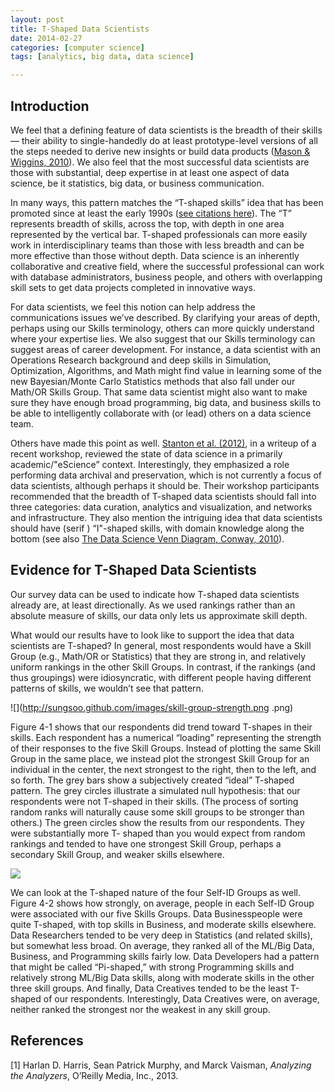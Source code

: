 ```yaml
---
layout: post
title: T-Shaped Data Scientists
date: 2014-02-27
categories: [computer science]
tags: [analytics, big data, data science]

---
```


Introduction
---

We feel that a defining feature of data scientists is the breadth of their skills — their ability to single-handedly do at least prototype-level versions of all the steps needed to derive new insights or build data products ([Mason & Wiggins, 2010](http://www.dataists.com/2010/09/a-taxonomy-of-data-science/)). We also feel that the most successful data scientists are those with substantial, deep expertise in at least one aspect of data science, be it statistics, big data, or business communication.
In many ways, this pattern matches the “T-shaped skills” idea that has been promoted since at least the early 1990s ([see citations here](http://www.wordspy.com/words/T-shaped.asp)). The “T” represents breadth of skills, across the top, with depth in one area represented by the vertical bar. T-shaped professionals can more easily work in interdisciplinary teams than those with less breadth and can be more effective than those without depth. Data science is an inherently collaborative and creative field, where the successful professional can work with database administrators, business people, and others with overlapping skill sets to get data projects completed in innovative ways.
For data scientists, we feel this notion can help address the communications issues we’ve described. By clarifying your areas of depth, perhaps using our Skills terminology, others can more quickly understand where your expertise lies. We also suggest that our Skills terminology can suggest areas of career development. For instance, a data scientist with an Operations Research background and deep skills in Simulation, Optimization, Algorithms, and Math might find value in learning some of the new Bayesian/Monte Carlo Statistics methods that also fall under our Math/OR Skills Group. That same data scientist might also want to make sure they have enough broad programming, big data, and business skills to be able to intelligently collaborate with (or lead) others on a data science team.
Others have made this point as well. [Stanton et al. (2012)](http://pubs.acs.org/doi/abs/10.1021/bk-2012-1110.ch006), in a writeup of a recent workshop, reviewed the state of data science in a primarily academic/"eScience” context. Interestingly, they emphasized a role performing data archival and preservation, which is not currently a focus of data scientists, although perhaps it should be. Their workshop participants recommended that the breadth of T-shaped data scientists should fall into three categories: data curation, analytics and visualization, and networks and infrastructure. They also mention the intriguing idea that data scientists should have (serif ) “I"-shaped skills, with domain knowledge along the bottom (see also [The Data Science Venn Diagram, Conway, 2010](http://www.dataists.com/2010/09/the-data-science-venn-diagram/)).
Evidence for T-Shaped Data Scientists
---
Our survey data can be used to indicate how T-shaped data scientists already are, at least directionally. As we used rankings rather than an absolute measure of skills, our data only lets us approximate skill depth.
What would our results have to look like to support the idea that data scientists are T-shaped? In general, most respondents would have a Skill Group (e.g., Math/OR or Statistics) that they are strong in, and relatively uniform rankings in the other Skill Groups. In contrast, if the rankings (and thus groupings) were idiosyncratic, with different people having different patterns of skills, we wouldn’t see that pattern.

![](http://sungsoo.github.com/images/skill-group-strength.png .png)
Figure 4-1 shows that our respondents did trend toward T-shapes in their skills. Each respondent has a numerical “loading” representing the strength of their responses to the five Skill Groups. Instead of plotting the same Skill Group in the same place, we instead plot the strongest Skill Group for an individual in the center, the next strongest to the right, then to the left, and so forth. The grey bars show a subjectively created “ideal” T-shaped pattern. The grey circles illustrate a simulated null hypothesis: that our respondents were not T-shaped in their skills. (The process of sorting random ranks will naturally cause some skill groups to be stronger than others.) The green circles show the results from our respondents. They were substantially more T- shaped than you would expect from random rankings and tended to have one strongest Skill Group, perhaps a secondary Skill Group, and weaker skills elsewhere. 

![](http://sungsoo.github.com/images/mean-skill-group.png)
We can look at the T-shaped nature of the four Self-ID Groups as well. Figure 4-2 shows how strongly, on average, people in each Self-ID Group were associated with our five Skills Groups. Data Businesspeople were quite T-shaped, with top skills in Business, and moderate skills elsewhere. Data Researchers tended to be very deep in Statistics (and related skills), but somewhat less broad. On average, they ranked all of the ML/Big Data, Business, and Programming skills fairly low. Data Developers had a pattern that might be called “Pi-shaped,” with strong Programming skills and relatively strong ML/Big Data skills, along with moderate skills in the other three skill groups. And finally, Data Creatives tended to be the least T-shaped of our respondents. Interestingly, Data Creatives were, on average, neither ranked the strongest nor the weakest in any skill group.

References
---
[1] Harlan D. Harris, Sean Patrick Murphy, and Marck Vaisman, *Analyzing the Analyzers*, O’Reilly Media, Inc., 2013.